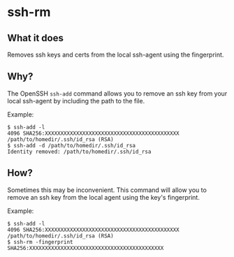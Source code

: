 # ssh-rm

## What it does

Removes ssh keys and certs from the local ssh-agent using the fingerprint.

## Why?

The OpenSSH `ssh-add` command allows you to remove an ssh key from your local
ssh-agent by including the path to the file.

Example:
```
$ ssh-add -l
4096 SHA256:XXXXXXXXXXXXXXXXXXXXXXXXXXXXXXXXXXXXXXXXXXX /path/to/homedir/.ssh/id_rsa (RSA)
$ ssh-add -d /path/to/homedir/.ssh/id_rsa
Identity removed: /path/to/homedir/.ssh/id_rsa
```

## How?

Sometimes this may be inconvenient. This command will allow you to remove an
ssh key from the local agent using the key's fingerprint.

Example:
```
$ ssh-add -l
4096 SHA256:XXXXXXXXXXXXXXXXXXXXXXXXXXXXXXXXXXXXXXXXXXX /path/to/homedir/.ssh/id_rsa (RSA)
$ ssh-rm -fingerprint SHA256:XXXXXXXXXXXXXXXXXXXXXXXXXXXXXXXXXXXXXXXXXXX
```
